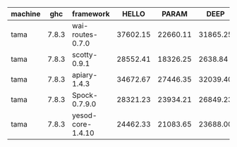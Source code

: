 |machine  |ghc    |framework        |HELLO   |PARAM   |DEEP    |AFTER_DEEP|
|---------|-------|-----------------|--------|--------|--------|----------|
|tama     |7.8.3  |wai-routes-0.7.0 |37602.15|22660.11|31865.25|39613.96  |
|tama     |7.8.3  |scotty-0.9.1     |28552.41|18326.25|2638.84 |9818.50   |
|tama     |7.8.3  |apiary-1.4.3     |34672.67|27446.35|32039.40|36325.20  |
|tama     |7.8.3  |Spock-0.7.9.0    |28321.23|23934.21|26849.23|29205.54  |
|tama     |7.8.3  |yesod-core-1.4.10|24462.33|21083.65|23688.00|28186.62  |
